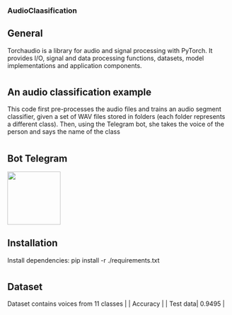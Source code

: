### AudioClaasification

## General
Torchaudio is a library for audio and signal processing with PyTorch. It provides I/O, signal and data processing functions, datasets, model implementations and application components.
#
## An audio classification example
 This code first pre-processes the audio files and trains an audio segment classifier, given a set of WAV files stored in folders (each folder represents a different class).
Then, using the Telegram bot, she takes the voice of the person and says the name of the class
#

## Bot Telegram
 
 
 <img src="https://user-images.githubusercontent.com/80622132/211723808-58abf492-8c14-49c6-b8f4-173540495ebe.jpg"
 width="120" height="120">

## Installation
Install dependencies: pip install -r ./requirements.txt 
#
## Dataset
Dataset contains voices from 11 classes
|          |     Accuracy   |
| Test data| 0.9495         |
